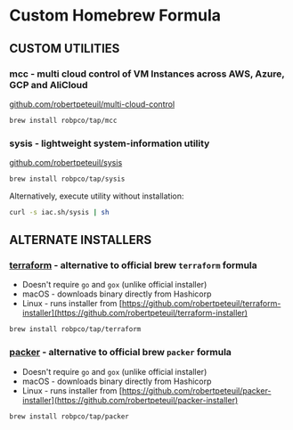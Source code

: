 # Custom Homebrew Formula

## CUSTOM UTILITIES

### mcc - multi cloud control of VM Instances across AWS, Azure, GCP and AliCloud

[github.com/robertpeteuil/multi-cloud-control](https://github.com/robertpeteuil/multi-cloud-control)

```bash
brew install robpco/tap/mcc
```

### sysis - lightweight system-information utility

[github.com/robertpeteuil/sysis](https://github.com/robertpeteuil/sysis)

```bash
brew install robpco/tap/sysis
```

Alternatively, execute utility without installation:

```bash
curl -s iac.sh/sysis | sh
```

## ALTERNATE INSTALLERS

### [terraform](https://www.terraform.io/) - alternative to official brew `terraform` formula

- Doesn't require `go` and `gox` (unlike official installer)
- macOS - downloads binary directly from Hashicorp
- Linux - runs installer from [https://github.com/robertpeteuil/terraform-installer](https://github.com/robertpeteuil/terraform-installer)

```bash
brew install robpco/tap/terraform
```

### [packer](https://www.packer.io/) - alternative to official brew `packer` formula

- Doesn't require `go` and `gox` (unlike official installer)
- macOS - downloads binary directly from Hashicorp
- Linux - runs installer from [https://github.com/robertpeteuil/packer-installer](https://github.com/robertpeteuil/packer-installer)

```bash
brew install robpco/tap/packer
```
